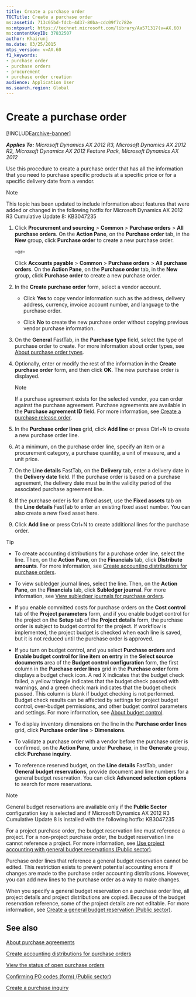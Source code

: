 ```yaml
---
title: Create a purchase order
TOCTitle: Create a purchase order
ms:assetid: 713c05bd-fdcb-4d37-80ba-cdc09f7c782e
ms:mtpsurl: https://technet.microsoft.com/library/Aa571317(v=AX.60)
ms:contentKeyID: 37832507
author: Khairunj
ms.date: 03/25/2015
mtps_version: v=AX.60
f1_keywords:
- purchase order
- purchase orders
- procurement
- purchase order creation
audience: Application User
ms.search.region: Global
---
```


# Create a purchase order 


[!INCLUDE[archive-banner](includes/archive-banner.md)]


_**Applies To:** Microsoft Dynamics AX 2012 R3, Microsoft Dynamics AX 2012 R2, Microsoft Dynamics AX 2012 Feature Pack, Microsoft Dynamics AX 2012_

Use this procedure to create a purchase order that has all the information that you need to purchase specific products at a specific price or for a specific delivery date from a vendor.


> [!NOTE]
> <P>This topic has been updated to include information about features that were added or changed in the following hotfix for Microsoft Dynamics AX 2012 R3 Cumulative Update 8: KB3047235</P>



1.  Click **Procurement and sourcing** \> **Common** \> **Purchase orders** \> **All purchase orders**. On the **Action Pane**, on the **Purchase order** tab, in the **New** group, click **Purchase order** to create a new purchase order.
    
    –or–
    
    Click **Accounts payable** \> **Common** \> **Purchase orders** \> **All purchase orders**. On the **Action Pane**, on the **Purchase order** tab, in the **New** group, click **Purchase order** to create a new purchase order.

2.  In the **Create purchase order** form, select a vendor account.
    
      - Click **Yes** to copy vendor information such as the address, delivery address, currency, invoice account number, and language to the purchase order.
    
      - Click **No** to create the new purchase order without copying previous vendor purchase information.

3.  On the **General** FastTab, in the **Purchase type** field, select the type of purchase order to create. For more information about order types, see [About purchase order types](about-purchase-order-types.md).

4.  Optionally, enter or modify the rest of the information in the **Create purchase order** form, and then click **OK**. The new purchase order is displayed.
    

    > [!NOTE]
    > <P>If a purchase agreement exists for the selected vendor, you can order against the purchase agreement. Purchase agreements are available in the <STRONG>Purchase agreement ID</STRONG> field. For more information, see <A href="create-a-purchase-release-order.md">Create a purchase release order</A>.</P>



5.  In the **Purchase order lines** grid, click **Add line** or press Ctrl+N to create a new purchase order line.

6.  At a minimum, on the purchase order line, specify an item or a procurement category, a purchase quantity, a unit of measure, and a unit price.

7.  On the **Line details** FastTab, on the **Delivery** tab, enter a delivery date in the **Delivery date** field. If the purchase order is based on a purchase agreement, the delivery date must be in the validity period of the associated purchase agreement line.

8.  If the purchase order is for a fixed asset, use the **Fixed assets** tab on the **Line details** FastTab to enter an existing fixed asset number. You can also create a new fixed asset here.

9.  Click **Add line** or press Ctrl+N to create additional lines for the purchase order.

> [!TIP]  
> <ul>
> <li><p>To create accounting distributions for a purchase order line, select the line. Then, on the <strong>Action Pane</strong>, on the <strong>Financials</strong> tab, click <strong>Distribute amounts</strong>. For more information, see <a href="create-accounting-distributions-for-purchase-orders.md">Create accounting distributions for purchase orders</a>.</p></li>
> <li><p>To view subledger journal lines, select the line. Then, on the <strong>Action Pane</strong>, on the <strong>Financials</strong> tab, click <strong>Subledger journal</strong>. For more information, see <a href="view-subledger-journals-for-purchase-orders.md">View subledger journals for purchase orders</a>.</p></li>
> <li><p>If you enable committed costs for purchase orders on the <strong>Cost control</strong> tab of the <strong>Project parameters</strong> form, and if you enable budget control for the project on the <strong>Setup</strong> tab of the <strong>Project details</strong> form, the purchase order is subject to budget control for the project. If workflow is implemented, the project budget is checked when each line is saved, but it is not reduced until the purchase order is approved.</p></li>
> <li><p>If you turn on budget control, and you select <strong>Purchase orders</strong> and <strong>Enable budget control for line item on entry</strong> in the <strong>Select source documents</strong> area of the <strong>Budget control configuration</strong> form, the first column in the <strong>Purchase order lines</strong> grid in the <strong>Purchase order</strong> form displays a budget check icon. A red X indicates that the budget check failed, a yellow triangle indicates that the budget check passed with warnings, and a green check mark indicates that the budget check passed. This column is blank if budget checking is not performed. Budget check results can be affected by settings for project budget control, over-budget permissions, and other budget control parameters and settings. For more information, see <a href="about-budget-control.md">About budget control</a>.</p></li>
> <li><p>To display inventory dimensions on the line in the <strong>Purchase order lines</strong> grid, click <strong>Purchase order line</strong> &gt; <strong>Dimensions</strong>.</p></li>
> <li><p>To validate a purchase order with a vendor before the purchase order is confirmed, on the <strong>Action Pane</strong>, under <strong>Purchase</strong>, in the <strong>Generate</strong> group, click <strong>Purchase inquiry</strong>.</p></li>
> <li><p>To reference reserved budget, on the <strong>Line details</strong> FastTab, under <strong>General budget reservations</strong>, provide document and line numbers for a general budget reservation. You can click <strong>Advanced selection options</strong> to search for more reservations.</p>

> [!NOTE]  
> <P>General budget reservations are available only if the <STRONG>Public Sector</STRONG> configuration key is selected and if Microsoft Dynamics AX 2012 R3 Cumulative Update 8 is installed with the following hotfix: KB3047235</P>

<p>For a project purchase order, the budget reservation line must reference a project. For a non-project purchase order, the budget reservation line cannot reference a project. For more information, see <a href="use-project-accounting-with-general-budget-reservations-public-sector.md">Use project accounting with general budget reservations (Public sector)</a>.</p>
<p>Purchase order lines that reference a general budget reservation cannot be edited. This restriction exists to prevent potential accounting errors if changes are made to the purchase order accounting distributions. However, you can add new lines to the purchase order as a way to make changes.</p>
<p>When you specify a general budget reservation on a purchase order line, all project details and project distributions are copied. Because of the budget reservation reference, some of the project details are not editable. For more information, see <a href="create-a-general-budget-reservation-public-sector.md">Create a general budget reservation (Public sector)</a>.</p></li>
</ul></td>
</tr>
</tbody>
</table>


## See also

[About purchase agreements](about-purchase-agreements.md)

[Create accounting distributions for purchase orders](create-accounting-distributions-for-purchase-orders.md)

[View the status of open purchase orders](view-the-status-of-open-purchase-orders.md)

[Confirming PO codes (form) (Public sector)](https://technet.microsoft.com/library/hh208558\(v=ax.60\))

[Create a purchase inquiry](create-a-purchase-inquiry.md)

  


